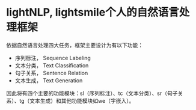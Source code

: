 # lightNLP, lightsmile个人的自然语言处理框架

依据自然语言处理四大任务，框架主要设计为有以下功能：

- 序列标注， Sequence Labeling
- 文本分类， Text Classification
- 句子关系， Sentence Relation
- 文本生成， Text Generation

因此将有四个主要的功能模块：sl（序列标注）、tc（文本分类）、sr（句子关系）、tg（文本生成）和其他功能模块如we（字嵌入）。